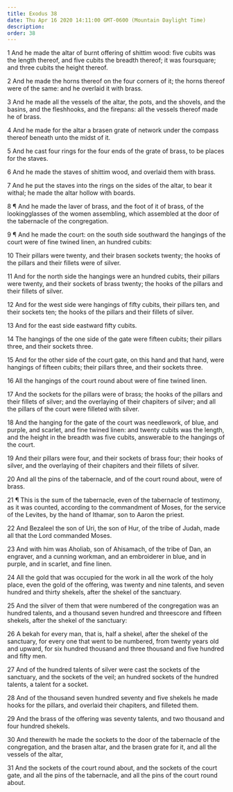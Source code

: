 ```yaml
---
title: Exodus 38
date: Thu Apr 16 2020 14:11:00 GMT-0600 (Mountain Daylight Time)
description: 
order: 38
---
```


<p>
  1 And he made the altar of burnt offering of shittim wood: five cubits was the
  length thereof, and five cubits the breadth thereof; it was foursquare; and
  three cubits the height thereof.
</p>
<p>
  2 And he made the horns thereof on the four corners of it; the horns thereof
  were of the same: and he overlaid it with brass.
</p>
<p>
  3 And he made all the vessels of the altar, the pots, and the shovels, and the
  basins, and the fleshhooks, and the firepans: all the vessels thereof made he
  of brass.
</p>
<p>
  4 And he made for the altar a brasen grate of network under the compass
  thereof beneath unto the midst of it.
</p>
<p>
  5 And he cast four rings for the four ends of the grate of brass, to be places
  for the staves.
</p>
<p>6 And he made the staves of shittim wood, and overlaid them with brass.</p>
<p>
  7 And he put the staves into the rings on the sides of the altar, to bear it
  withal; he made the altar hollow with boards.
</p>
<p>
  8 &#xB6; And he made the laver of brass, and the foot of it of brass, of the
  lookingglasses of the women assembling, which assembled at the door of the
  tabernacle of the congregation.
</p>
<p>
  9 &#xB6; And he made the court: on the south side southward the hangings of
  the court were of fine twined linen, an hundred cubits:
</p>
<p>
  10 Their pillars were twenty, and their brasen sockets twenty; the hooks of
  the pillars and their fillets were of silver.
</p>
<p>
  11 And for the north side the hangings were an hundred cubits, their pillars
  were twenty, and their sockets of brass twenty; the hooks of the pillars and
  their fillets of silver.
</p>
<p>
  12 And for the west side were hangings of fifty cubits, their pillars ten, and
  their sockets ten; the hooks of the pillars and their fillets of silver.
</p>
<p>13 And for the east side eastward fifty cubits.</p>
<p>
  14 The hangings of the one side of the gate were fifteen cubits; their pillars
  three, and their sockets three.
</p>
<p>
  15 And for the other side of the court gate, on this hand and that hand, were
  hangings of fifteen cubits; their pillars three, and their sockets three.
</p>
<p>16 All the hangings of the court round about were of fine twined linen.</p>
<p>
  17 And the sockets for the pillars were of brass; the hooks of the pillars and
  their fillets of silver; and the overlaying of their chapiters of silver; and
  all the pillars of the court were filleted with silver.
</p>
<p>
  18 And the hanging for the gate of the court was needlework, of blue, and
  purple, and scarlet, and fine twined linen: and twenty cubits was the length,
  and the height in the breadth was five cubits, answerable to the hangings of
  the court.
</p>
<p>
  19 And their pillars were four, and their sockets of brass four; their hooks
  of silver, and the overlaying of their chapiters and their fillets of silver.
</p>
<p>
  20 And all the pins of the tabernacle, and of the court round about, were of
  brass.
</p>
<p>
  21 &#xB6; This is the sum of the tabernacle, even of the tabernacle of
  testimony, as it was counted, according to the commandment of Moses, for the
  service of the Levites, by the hand of Ithamar, son to Aaron the priest.
</p>
<p>
  22 And Bezaleel the son of Uri, the son of Hur, of the tribe of Judah, made
  all that the Lord commanded Moses.
</p>
<p>
  23 And with him was Aholiab, son of Ahisamach, of the tribe of Dan, an
  engraver, and a cunning workman, and an embroiderer in blue, and in purple,
  and in scarlet, and fine linen.
</p>
<span></span>
<p>
  24 All the gold that was occupied for the work in all the work of the holy
  place, even the gold of the offering, was twenty and nine talents, and seven
  hundred and thirty shekels, after the shekel of the sanctuary.
</p>
<p>
  25 And the silver of them that were numbered of the congregation was an
  hundred talents, and a thousand seven hundred and threescore and fifteen
  shekels, after the shekel of the sanctuary:
</p>
<p>
  26 A bekah for every man, that is, half a shekel, after the shekel of the
  sanctuary, for every one that went to be numbered, from twenty years old and
  upward, for six hundred thousand and three thousand and five hundred and fifty
  men.
</p>
<p>
  27 And of the hundred talents of silver were cast the sockets of the
  sanctuary, and the sockets of the veil; an hundred sockets of the hundred
  talents, a talent for a socket.
</p>
<p>
  28 And of the thousand seven hundred seventy and five shekels he made hooks
  for the pillars, and overlaid their chapiters, and filleted them.
</p>
<p>
  29 And the brass of the offering was seventy talents, and two thousand and
  four hundred shekels.
</p>
<p>
  30 And therewith he made the sockets to the door of the tabernacle of the
  congregation, and the brasen altar, and the brasen grate for it, and all the
  vessels of the altar,
</p>
<p>
  31 And the sockets of the court round about, and the sockets of the court
  gate, and all the pins of the tabernacle, and all the pins of the court round
  about.
</p>
